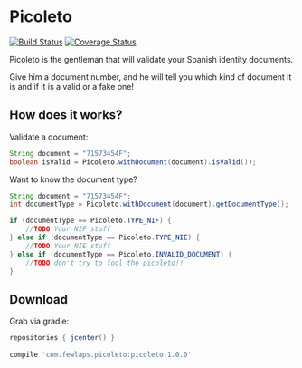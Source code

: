 # Picoleto 
[![Build Status](https://travis-ci.org/Fewlaps/Picoleto.svg?branch=master)](https://travis-ci.org/Fewlaps/Picoleto)
[![Coverage Status](https://coveralls.io/repos/github/Fewlaps/Picoleto/badge.svg)](https://coveralls.io/github/Fewlaps/Picoleto)

Picoleto is the gentleman that will validate your Spanish identity documents.

Give him a document number, and he will tell you which kind of document it is and if it is a valid or a fake one!

## How does it works?

Validate a document:

```java
String document = "71573454F";
boolean isValid = Picoleto.withDocument(document).isValid());
```

Want to know the document type?

```java
String document = "71573454F";
int documentType = Picoleto.withDocument(document).getDocumentType();

if (documentType == Picoleto.TYPE_NIF) {
    //TODO Your NIF stuff
} else if (documentType == Picoleto.TYPE_NIE) {
    //TODO Your NIE stuff
} else if (documentType == Picoleto.INVALID_DOCUMENT) {
    //TODO don't try to fool the picoleto!!
}
```

## Download

Grab via gradle:

```groovy
repositories { jcenter() }
    
compile 'com.fewlaps.picoleto:picoleto:1.0.0'
```
